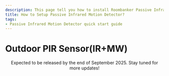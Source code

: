```yaml
---
description: This page tell you how to install Roombanker Passive Infrared Motion Detector, and how to add it into the security alarm and home automation system in order to quickly use it.
title: How to Setup Passive Infrared Motion Detector?
tags:
- Passive Infrared Motion Detector quick start guide
---
```


# Outdoor PIR Sensor(IR+MW)


<center>
    Expected to be released by the end of September 2025. Stay tuned for more updates!
</center>